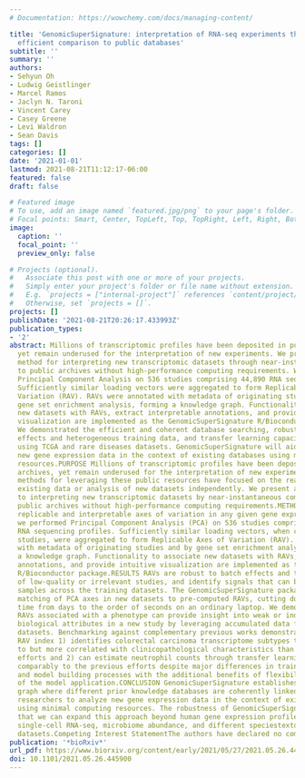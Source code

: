 ```yaml
---
# Documentation: https://wowchemy.com/docs/managing-content/

title: 'GenomicSuperSignature: interpretation of RNA-seq experiments through robust,
  efficient comparison to public databases'
subtitle: ''
summary: ''
authors:
- Sehyun Oh
- Ludwig Geistlinger
- Marcel Ramos
- Jaclyn N. Taroni
- Vincent Carey
- Casey Greene
- Levi Waldron
- Sean Davis
tags: []
categories: []
date: '2021-01-01'
lastmod: 2021-08-21T11:12:17-06:00
featured: false
draft: false

# Featured image
# To use, add an image named `featured.jpg/png` to your page's folder.
# Focal points: Smart, Center, TopLeft, Top, TopRight, Left, Right, BottomLeft, Bottom, BottomRight.
image:
  caption: ''
  focal_point: ''
  preview_only: false

# Projects (optional).
#   Associate this post with one or more of your projects.
#   Simply enter your project's folder or file name without extension.
#   E.g. `projects = ["internal-project"]` references `content/project/deep-learning/index.md`.
#   Otherwise, set `projects = []`.
projects: []
publishDate: '2021-08-21T20:26:17.433993Z'
publication_types:
- '2'
abstract: Millions of transcriptomic profiles have been deposited in public archives,
  yet remain underused for the interpretation of new experiments. We present a novel
  method for interpreting new transcriptomic datasets through near-instantaneous comparison
  to public archives without high-performance computing requirements. We performed
  Principal Component Analysis on 536 studies comprising 44,890 RNA sequencing profiles.
  Sufficiently similar loading vectors were aggregated to form Replicable Axes of
  Variation (RAV). RAVs were annotated with metadata of originating studies and by
  gene set enrichment analysis, forming a knowledge graph. Functionality to associate
  new datasets with RAVs, extract interpretable annotations, and provide intuitive
  visualization are implemented as the GenomicSuperSignature R/Bioconductor package.
  We demonstrated the efficient and coherent database searching, robustness to batch
  effects and heterogeneous training data, and transfer learning capacity of our method
  using TCGA and rare diseases datasets. GenomicSuperSignature will aid analyzing
  new gene expression data in the context of existing databases using minimal computing
  resources.PURPOSE Millions of transcriptomic profiles have been deposited in public
  archives, yet remain underused for the interpretation of new experiments. Existing
  methods for leveraging these public resources have focused on the reanalysis of
  existing data or analysis of new datasets independently. We present a novel approach
  to interpreting new transcriptomic datasets by near-instantaneous comparison to
  public archives without high-performance computing requirements.METHODS To identify
  replicable and interpretable axes of variation in any given gene expression dataset,
  we performed Principal Component Analysis (PCA) on 536 studies comprising 44,890
  RNA sequencing profiles. Sufficiently similar loading vectors, when compared across
  studies, were aggregated to form Replicable Axes of Variation (RAV). RAVs were annotated
  with metadata of originating studies and by gene set enrichment analysis, forming
  a knowledge graph. Functionality to associate new datasets with RAVs, extract interpretable
  annotations, and provide intuitive visualization are implemented as the GenomicSuperSignature
  R/Bioconductor package.RESULTS RAVs are robust to batch effects and the presence
  of low-quality or irrelevant studies, and identify signals that can be lost by merging
  samples across the training datasets. The GenomicSuperSignature package allows instantaneous
  matching of PCA axes in new datasets to pre-computed RAVs, cutting down the analysis
  time from days to the order of seconds on an ordinary laptop. We demonstrate that
  RAVs associated with a phenotype can provide insight into weak or indirectly measured
  biological attributes in a new study by leveraging accumulated data from published
  datasets. Benchmarking against complementary previous works demonstrates that the
  RAV index 1) identifies colorectal carcinoma transcriptome subtypes that are similar
  to but more correlated with clinicopathological characteristics than previous disease-specific
  efforts and 2) can estimate neutrophil counts through transfer learning on new data
  comparably to the previous efforts despite major differences in training datasets
  and model building processes with the additional benefits of flexibility and scalability
  of the model application.CONCLUSION GenomicSuperSignature establishes a knowledge
  graph where different prior knowledge databases are coherently linked, and enables
  researchers to analyze new gene expression data in the context of existing databases
  using minimal computing resources. The robustness of GenomicSuperSignature suggests
  that we can expand this approach beyond human gene expression profiles, such as
  single-cell RNA-seq, microbiome abundance, and different speciestextquoteright transcriptomics
  datasets.Competing Interest StatementThe authors have declared no competing interest.
publication: '*bioRxiv*'
url_pdf: https://www.biorxiv.org/content/early/2021/05/27/2021.05.26.445900
doi: 10.1101/2021.05.26.445900
---
```

